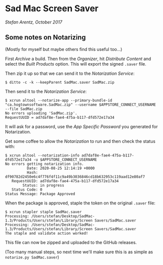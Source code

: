 # Sad Mac Screen Saver

*Stefan Arentz, October 2017*


## Some notes on Notarizing

(Mostly for myself but maybe others find this useful too...)

First _Archive_ a build. Then from the _Organizer_, hit _Distribute Content_ and select the _Built Products_ option. This will export the signed `.saver` file.

Then zip it up so that we can send it to the _Notarization Service_:

```
$ ditto -c -k --keepParent SadMac.saver SadMac.zip
```

Then send it to the _Notarization Service_:

```
$ xcrun altool --notarize-app --primary-bundle-id "ca.hogtownsoftware.SadMac.zip" --username $APPSTORE_CONNECT_USERNAME --file SadMac.zip
No errors uploading 'SadMac.zip'.
RequestUUID = ad7daf8e-fae4-475a-b117-dfd572e17a34
```

It will ask for a password, use the _App Specific Password_ you generated for Notarization.

Get some coffee to allow the _Notarization_ to run and then check the status with:

```
$ xcrun altool --notarization-info ad7daf8e-fae4-475a-b117-dfd572e17a34 -u $APPSTORE_CONNECT_USERNAME
No errors getting notarization info.
          Date: 2020-08-25 12:14:19 +0000
          Hash: df90782d2450e6c4f776f4f11c9a49b3036846cd18b632953c119aad12e80af7
   RequestUUID: ad7daf8e-fae4-475a-b117-dfd572e17a34
        Status: in progress
   Status Code: 0
Status Message: Package Approved
```

When the package is approved, staple the token on the original `.saver` file:

```
$ xcrun stapler staple SadMac.saver
Processing: /Users/stefan/Desktop/SadMac-1.3/Products/Users/stefan/Library/Screen Savers/SadMac.saver
Processing: /Users/stefan/Desktop/SadMac-1.3/Products/Users/stefan/Library/Screen Savers/SadMac.saver
The staple and validate action worked!
```

This file can now be zipped and uploaded to the GitHub releases.

(Too many manual steps, so next time we'll make sure this is as simple as `notarize.py SadMac.saver`)
